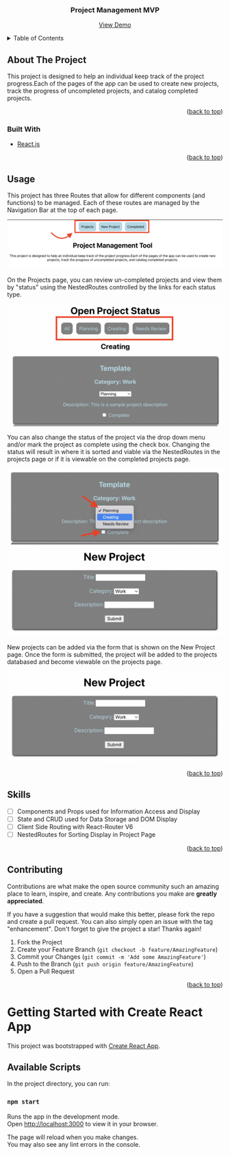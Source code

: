 <div id="top"></div>
<!--
*** Thanks for checking out the Best-README-Template. If you have a suggestion
*** that would make this better, please fork the repo and create a pull request
*** or simply open an issue with the tag "enhancement".
*** Don't forget to give the project a star!
*** Thanks again! Now go create something AMAZING! :D
-->

<!-- PROJECT SHIELDS -->
<!--
*** I'm using markdown "reference style" links for readability.
*** Reference links are enclosed in brackets [ ] instead of parentheses ( ).
*** See the bottom of this document for the declaration of the reference variables
*** for contributors-url, forks-url, etc. This is an optional, concise syntax you may use.
*** https://www.markdownguide.org/basic-syntax/#reference-style-links
-->

<!-- PROJECT LOGO -->
<br />
<div align="center">
    <h3 align="center">Project Management MVP</h3>
    <a href="https://github.com/andrewjulian/phase-2-project">View Demo</a>
  </p>
</div>

<!-- TABLE OF CONTENTS -->
<details>
  <summary>Table of Contents</summary>
  <ol>
    <li>
      <a href="#about-the-project">About The Project</a>
      <ul>
        <li><a href="#built-with">Built With</a></li>
      </ul>
    </li>
    <li><a href="#usage">Usage</a></li>
    <li><a href="#skills">Skills</a></li>
  </ol>
</details>

<!-- ABOUT THE PROJECT -->

## About The Project

This project is designed to help an individual keep track of the
project progress.Each of the pages of the app can be used to create
new projects, track the progress of uncompleted projects, and catalog
completed projects.

<p align="right">(<a href="#top">back to top</a>)</p>

### Built With

- [React.js](https://reactjs.org/)

<p align="right">(<a href="#top">back to top</a>)</p>

<!-- USAGE EXAMPLES -->

## Usage

This project has three Routes that allow for different components (and functions) to be managed. Each of these routes are managed by the Navigation Bar at the top of each page.

<img src="./src/screenshots/screenshot1.png">

On the Projects page, you can review un-completed projects and view them by "status" using the NestedRoutes controlled by the links for each status type.

<img src="./src/screenshots/screenshot2.png">

You can also change the status of the project via the drop down menu and/or mark the project as complete using the check box. Changing the status will result in where it is sorted and viable via the NestedRoutes in the projects page or if it is viewable on the completed projects page.

<img src="./src/screenshots/screenshot3.png">

<img src="./src/screenshots/screenshot5.png">

New projects can be added via the form that is shown on the New Project page. Once the form is submitted, the project will be added to the projects databased and become viewable on the projects page.

<img src="./src/screenshots/screenshot5.png">

<p align="right">(<a href="#top">back to top</a>)</p>

<!-- ROADMAP -->

## Skills

- [ ] Components and Props used for Information Access and Display
- [ ] State and CRUD used for Data Storage and DOM Display
- [ ] Client Side Routing with React-Router V6
- [ ] NestedRoutes for Sorting Display in Project Page

<p align="right">(<a href="#top">back to top</a>)</p>

<!-- CONTRIBUTING -->

## Contributing

Contributions are what make the open source community such an amazing place to learn, inspire, and create. Any contributions you make are **greatly appreciated**.

If you have a suggestion that would make this better, please fork the repo and create a pull request. You can also simply open an issue with the tag "enhancement".
Don't forget to give the project a star! Thanks again!

1. Fork the Project
2. Create your Feature Branch (`git checkout -b feature/AmazingFeature`)
3. Commit your Changes (`git commit -m 'Add some AmazingFeature'`)
4. Push to the Branch (`git push origin feature/AmazingFeature`)
5. Open a Pull Request

<p align="right">(<a href="#top">back to top</a>)</p>

# Getting Started with Create React App

This project was bootstrapped with [Create React App](https://github.com/facebook/create-react-app).

## Available Scripts

In the project directory, you can run:

### `npm start`

Runs the app in the development mode.\
Open [http://localhost:3000](http://localhost:3000) to view it in your browser.

The page will reload when you make changes.\
You may also see any lint errors in the console.
